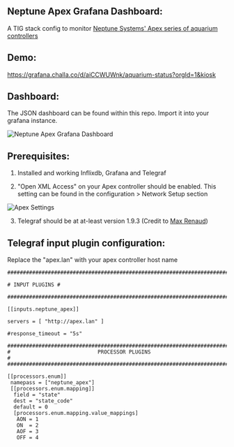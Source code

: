 
## Neptune Apex Grafana Dashboard:

A TIG stack config to monitor [Neptune Systems' Apex series of aquarium controllers](https://www.neptunesystems.com/)

## Demo:
https://grafana.challa.co/d/aiCCWUWnk/aquarium-status?orgId=1&kiosk

## Dashboard:

The JSON dashboard can be found within this repo. Import it into your grafana instance.

![Neptune Apex Grafana Dashboard](https://i.imgur.com/8UF6ykv.png)

## Prerequisites:
1. Installed and working Inflixdb, Grafana and Telegraf

2. "Open XML Access" on your Apex controller should be enabled. This setting can be found in the configuration > Network Setup section

![Apex Settings](https://i.imgur.com/hb9kzKL.png)

3. Telegraf should be at at-least version 1.9.3
(Credit to [Max Renaud](https://github.com/MaxRenaud))

## Telegraf input plugin configuration:

Replace the "apex.lan" with your apex controller host name

    ###############################################################################
    
    # INPUT PLUGINS #
    
    ###############################################################################
    
    [[inputs.neptune_apex]]
    
    servers = [ "http://apex.lan" ]
    
    #response_timeout = "5s"
    
    ###############################################################################
    #                            PROCESSOR PLUGINS                                #
    ###############################################################################
    
    [[processors.enum]]
     namepass = ["neptune_apex"]
     [[processors.enum.mapping]]
      field = "state"
      dest = "state_code"
      default = 0
      [processors.enum.mapping.value_mappings]
       AON = 1
       ON  = 2
       AOF = 3
       OFF = 4
